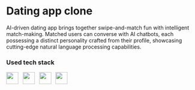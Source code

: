 # Dating app clone

AI-driven dating app brings together swipe-and-match fun with intelligent match-making. Matched users can converse with AI chatbots, each possessing a distinct personality crafted from their profile, showcasing cutting-edge natural language processing capabilities.

### Used tech stack
<img height="32" width="32" src="https://cdn.simpleicons.org/javascript/" /> &nbsp; <img height="32" width="32" src="https://cdn.simpleicons.org/react/" /> &nbsp; <img height="32" width="32" src="https://cdn.simpleicons.org/vite/" /> &nbsp; <img height="32" width="32" src="https://cdn.simpleicons.org/tailwindcss/" />
